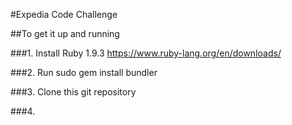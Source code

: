 #Expedia Code Challenge

##To get it up and running

###1.
Install Ruby 1.9.3
https://www.ruby-lang.org/en/downloads/

###2.
Run sudo gem install bundler

###3.
Clone this git repository

###4.


